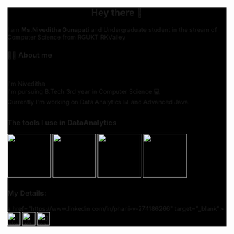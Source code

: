 <div style="background-color:black">
<h2 align="center">Hey there 👋 </h2>
<p>I am <b>Ms.Niveditha Gunapati</b> and Undergraduate student in the stream of Computer Science from RGUKT RKValley</p>
<h3 align="left"><b>👩‍💻 About me</b></h3>
<br>
<p>I'm Niveditha<br>
I'm pursuing B.Tech 3rd year in Computer Science.💻
<br>
  Currently I'm working on Data Analytics 📊 and Advanced Java.<br>
</p>
<h3>The tools I use in DataAnalytics</h3>
<img src="https://encrypted-tbn0.gstatic.com/images?q=tbn:ANd9GcRphc7NvjvTvAHPj8YHtQ0dzhGxFqcSvFWG20k-_lgBaA&s"style="height:100px;width:100px">
<img src="https://encrypted-tbn0.gstatic.com/images?q=tbn:ANd9GcTE_mdhFFab5LNTxO1vwBODhLUK0u1ffKATNg&usqp=CAU"style="height:100px;width:100px">
<img src="https://encrypted-tbn0.gstatic.com/images?q=tbn:ANd9GcQp-fpNXjanFSDa_v1PJG_68A4lNZdET5zgHQ&usqp=CAU"style="height:100px;width:100px">
<img src="https://qph.cf2.quoracdn.net/main-qimg-28cadbd02699c25a88e5c78d73c7babc"style="height:100px;width:100px">

<h3>My Details:</h3>
a href="https://www.linkedin.com/in/phani-v-274186266" target="_blank">
    <img src="https://img.shields.io/static/v1?message=LinkedIn&logo=linkedin&label=&color=0077B5&logoColor=white&labelColor=&style=for-the-badge" height="30" alt="linkedin logo"  />
  </a>
  <img src="https://img.shields.io/static/v1?message=8688794279&logo=whatsapp&label=&color=25D366&logoColor=white&labelColor=&style=for-the-badge" height="30" alt="whatsapp logo"  />
  <img src="https://img.shields.io/static/v1?message=phanivutla2004@gmail.com&logo=gmail&label=&color=D14836&logoColor=white&labelColor=&style=for-the-badge" height="30" alt="gmail logo"  />
  </div>
<!---
NivedithaGunapati/NivedithaGunapati is a ✨ special ✨ repository because its `README.md` (this file) appears on your GitHub profile.
You can click the Preview link to take a look at your changes.
--->
